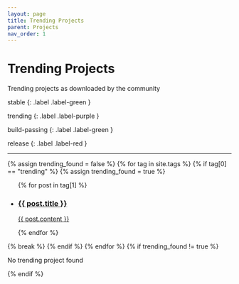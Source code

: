 ```yaml
---
layout: page
title: Trending Projects
parent: Projects
nav_order: 1
---
```


# Trending Projects

Trending projects as downloaded by the community

stable
{: .label .label-green }

trending
{: .label .label-purple }

build-passing
{: .label .label-green }

release
{: .label .label-red }

---

<div class="projects">
  {% assign trending_found = false %}
   {% for tag in site.tags %}
     {% if tag[0] == "trending" %}
      {% assign trending_found = true %}
      <ul class="unstyled-list">
      {% for post in tag[1] %}
        <li>
          <a class="project-snippet" href="{{ site.url }}{{ post.url }}">
            <h3 class="project-title">{{ post.title }}</h3>
            <p class="project-desc"> {{ post.content }} </p>
          </a> 
        </li>
      {% endfor %}
      </ul>
      {% break %}
    {% endif %}
  {% endfor %}
{% if trending_found  != true %}
  <p class="text-small .grey-dk-000">No trending project found</p>
{% endif %}
</div>
